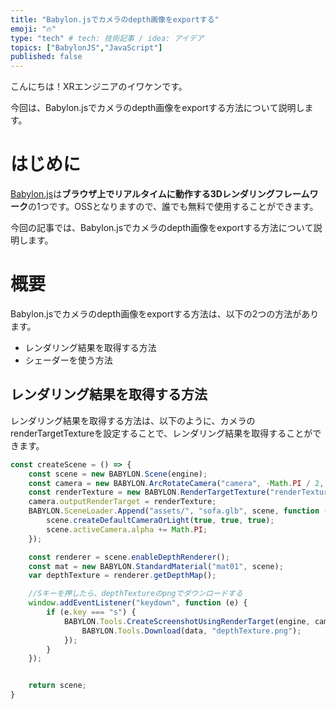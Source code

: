 ```yaml
---
title: "Babylon.jsでカメラのdepth画像をexportする"
emoji: "🔥"
type: "tech" # tech: 技術記事 / idea: アイデア
topics: ["BabylonJS","JavaScript"]
published: false
---
```


こんにちは！XRエンジニアのイワケンです。

今回は、Babylon.jsでカメラのdepth画像をexportする方法について説明します。

# はじめに

[Babylon.js](https://www.babylonjs.com/)は**ブラウザ上でリアルタイムに動作する3Dレンダリングフレームワーク**の1つです。OSSとなりますので、誰でも無料で使用することができます。

今回の記事では、Babylon.jsでカメラのdepth画像をexportする方法について説明します。

# 概要

Babylon.jsでカメラのdepth画像をexportする方法は、以下の2つの方法があります。

- レンダリング結果を取得する方法
- シェーダーを使う方法

## レンダリング結果を取得する方法

レンダリング結果を取得する方法は、以下のように、カメラのrenderTargetTextureを設定することで、レンダリング結果を取得することができます。

```javascript
const createScene = () => {
    const scene = new BABYLON.Scene(engine);
    const camera = new BABYLON.ArcRotateCamera("camera", -Math.PI / 2, Math.PI / 2.5, 3, new BABYLON.Vector3(0, 0, 0));
    const renderTexture = new BABYLON.RenderTargetTexture("renderTexture", 1024, scene, true);
    camera.outputRenderTarget = renderTexture;
    BABYLON.SceneLoader.Append("assets/", "sofa.glb", scene, function (scene) {
        scene.createDefaultCameraOrLight(true, true, true);
        scene.activeCamera.alpha += Math.PI;
    });

    const renderer = scene.enableDepthRenderer();
    const mat = new BABYLON.StandardMaterial("mat01", scene);
    var depthTexture = renderer.getDepthMap();

    //Sキーを押したら、depthTextureのpngでダウンロードする
    window.addEventListener("keydown", function (e) {
        if (e.key === "s") {
            BABYLON.Tools.CreateScreenshotUsingRenderTarget(engine, camera, {width:1024,height:1024}, (data) => {
                BABYLON.Tools.Download(data, "depthTexture.png");
            });
        }
    });


    return scene;
}
```






